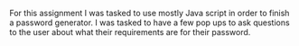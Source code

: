 For this assignment I was tasked to use mostly Java script in order to finish a password generator. 
I was tasked to have a few pop ups to ask questions to the user about what their requirements are for their password.